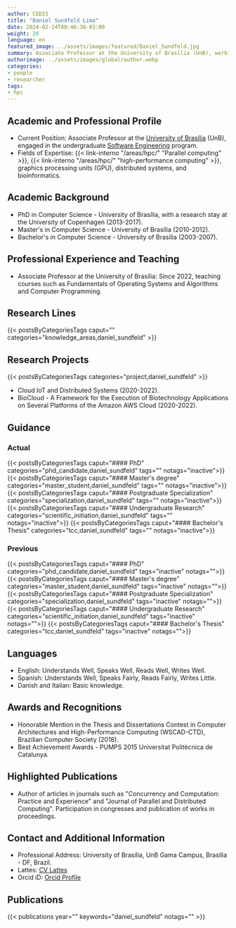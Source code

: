 ```yaml
---
author: CEDIS
title: "Daniel Sundfeld Lima"
date: 2024-02-14T00:46:38-03:00
weight: 20
language: en
featured_image: ../assets/images/featured/Daniel_Sundfeld.jpg
summary: Associate Professor at the University of Brasília (UnB), working in the undergraduate Software Engineering program.
authorimage: ../assets/images/global/author.webp
categories:
- people
- researcher
tags: 
- hpc
---
```

## Academic and Professional Profile
- Current Position: Associate Professor at the [University of Brasília](https://www.unb.br/) (UnB), engaged in the undergraduate [Software Engineering](http://software.unb.br/) program.
- Fields of Expertise: {{< link-interno "/areas/hpc/" "Parallel computing" >}}, {{< link-interno "/areas/hpc/" "high-performance computing" >}}, graphics processing units (GPU), distributed systems, and bioinformatics.
## Academic Background
- PhD in Computer Science - University of Brasília, with a research stay at the University of Copenhagen (2013-2017).
- Master's in Computer Science - University of Brasília (2010-2012).
- Bachelor's in Computer Science - University of Brasília (2003-2007).
## Professional Experience and Teaching
- Associate Professor at the University of Brasília: Since 2022, teaching courses such as Fundamentals of Operating Systems and Algorithms and Computer Programming.
## Research Lines
{{< postsByCategoriesTags caput="" categories="knowledge_areas,daniel_sundfeld" >}}
## Research Projects
{{< postsByCategoriesTags categories="project,daniel_sundfeld" >}}
- Cloud IoT and Distributed Systems (2020-2022).
- BioCloud - A Framework for the Execution of Biotechnology Applications on Several Platforms of the Amazon AWS Cloud (2020-2022).
## Guidance
### Actual
{{< postsByCategoriesTags caput="#### PhD" categories="phd_candidate,daniel_sundfeld" tags="" notags="inactive">}}
{{< postsByCategoriesTags caput="#### Master's degree" categories="master_student,daniel_sundfeld" tags="" notags="inactive">}}
{{< postsByCategoriesTags caput="#### Postgraduate Specialization" categories="specialization,daniel_sundfeld" tags="" notags="inactive">}}
{{< postsByCategoriesTags caput="#### Undergraduate Research" categories="scientific_initiation,daniel_sundfeld" tags="" notags="inactive">}}
{{< postsByCategoriesTags caput="#### Bachelor's Thesis" categories="tcc,daniel_sundfeld" tags="" notags="inactive">}}

### Previous
{{< postsByCategoriesTags caput="#### PhD" categories="phd_candidate,daniel_sundfeld" tags="inactive" notags="">}}
{{< postsByCategoriesTags caput="#### Master's degree" categories="master_student,daniel_sundfeld" tags="inactive" notags="">}}
{{< postsByCategoriesTags caput="#### Postgraduate Specialization" categories="specialization,daniel_sundfeld" tags="inactive" notags="">}}
{{< postsByCategoriesTags caput="#### Undergraduate Research" categories="scientific_initiation,daniel_sundfeld" tags="inactive" notags="">}}
{{< postsByCategoriesTags caput="#### Bachelor's Thesis" categories="tcc,daniel_sundfeld" tags="inactive" notags="">}}
## Languages
- English: Understands Well, Speaks Well, Reads Well, Writes Well.
- Spanish: Understands Well, Speaks Fairly, Reads Fairly, Writes Little.
- Danish and Italian: Basic knowledge.
## Awards and Recognitions
- Honorable Mention in the Thesis and Dissertations Contest in Computer Architectures and High-Performance Computing (WSCAD-CTD), Brazilian Computer Society (2018).
- Best Achievement Awards - PUMPS 2015 Universitat Politècnica de Catalunya.
## Highlighted Publications
- Author of articles in journals such as "Concurrency and Computation: Practice and Experience" and "Journal of Parallel and Distributed Computing". Participation in congresses and publication of works in proceedings.
## Contact and Additional Information
- Professional Address: University of Brasília, UnB Gama Campus, Brasília - DF, Brazil.
- Lattes: [CV Lattes](http://lattes.cnpq.br/2619423058109475)
- Orcid iD: [Orcid Profile](https://orcid.org/0000-0002-5147-3698)

## Publications
{{< publications year="" keywords="daniel_sundfeld" notags="" >}}
